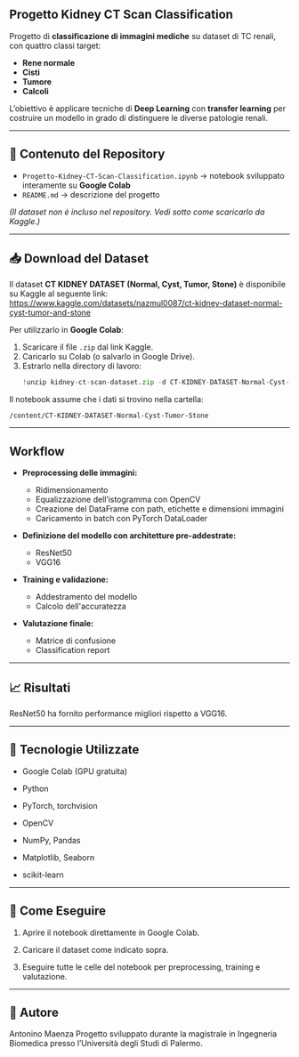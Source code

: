 ## Progetto Kidney CT Scan Classification 

Progetto di **classificazione di immagini mediche** su dataset di TC renali, con quattro classi target:  

- **Rene normale**  
- **Cisti**  
- **Tumore**  
- **Calcoli**  

L’obiettivo è applicare tecniche di **Deep Learning** con **transfer learning** per costruire un modello in grado di distinguere le diverse patologie renali.  

---

## 📂 Contenuto del Repository  

- `Progetto-Kidney-CT-Scan-Classification.ipynb` → notebook sviluppato interamente su **Google Colab**  
- `README.md` → descrizione del progetto  

*(Il dataset non è incluso nel repository. Vedi sotto come scaricarlo da Kaggle.)*  

---

## 📥 Download del Dataset  

Il dataset **CT KIDNEY DATASET (Normal, Cyst, Tumor, Stone)** è disponibile su Kaggle al seguente link: 
https://www.kaggle.com/datasets/nazmul0087/ct-kidney-dataset-normal-cyst-tumor-and-stone 
 

Per utilizzarlo in **Google Colab**:  

1. Scaricare il file `.zip` dal link Kaggle.  
2. Caricarlo su Colab (o salvarlo in Google Drive).  
3. Estrarlo nella directory di lavoro:  
   ```python
   !unzip kidney-ct-scan-dataset.zip -d CT-KIDNEY-DATASET-Normal-Cyst-Tumor-Stone

Il notebook assume che i dati si trovino nella cartella:

 ```
/content/CT-KIDNEY-DATASET-Normal-Cyst-Tumor-Stone
 ```

---

## Workflow

- **Preprocessing delle immagini:**
  - Ridimensionamento
  - Equalizzazione dell’istogramma con OpenCV
  - Creazione del DataFrame con path, etichette e dimensioni immagini
  - Caricamento in batch con PyTorch DataLoader

- **Definizione del modello con architetture pre-addestrate:**
  - ResNet50
  - VGG16

- **Training e validazione:**
  - Addestramento del modello
  - Calcolo dell'accuratezza

- **Valutazione finale:**
  - Matrice di confusione
  - Classification report

---

## 📈 Risultati

ResNet50 ha fornito performance migliori rispetto a VGG16.

---

## 🔑 Tecnologie Utilizzate
- Google Colab (GPU gratuita)

- Python

- PyTorch, torchvision

- OpenCV

- NumPy, Pandas

- Matplotlib, Seaborn

- scikit-learn

---

## 🚀 Come Eseguire
1. Aprire il notebook direttamente in Google Colab.

2. Caricare il dataset come indicato sopra.

3. Eseguire tutte le celle del notebook per preprocessing, training e valutazione.

---

## 👤 Autore
Antonino Maenza
Progetto sviluppato durante la magistrale in Ingegneria Biomedica presso l’Università degli Studi di Palermo.
